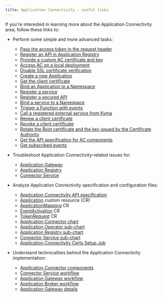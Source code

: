 ```yaml
---
title: Application Connectivity - useful links
---
```


If you're interested in learning more about the Application Connectivity area, follow these links to:

- Perform some simple and more advanced tasks:

  - [Pass the access token in the request header](../../../04-operation-guides/operations/ac-01-pass-access-token-in-request-header.md)
  - [Register an API in Application Registry](../../../04-operation-guides/operations/ac-02-api-registration.md)
  - [Provide a custom AC certificate and key](../../../04-operation-guides/operations/ac-03-application-connector-certificates.md)
  - [Access AC on a local deployment](../../../04-operation-guides/operations/ac-04-access-ac-on-local.md)
  - [Disable SSL certificate verification](../../../04-operation-guides/security/ac-01-disable-ssl-certificate-verification.md)
  - [Create a new Application](../../../03-tutorials/00-application-connectivity/ac-01-create-application.md)
  - [Get the client certificate](../../../03-tutorials/00-application-connectivity/ac-02-get-client-certificate.md)
  - [Bind an Application to a Namespace](../../../03-tutorials/00-application-connectivity/ac-03-application-mapping.md)
  - [Register a service](../../../03-tutorials/00-application-connectivity/ac-04-register-manage-services.md)
  - [Register a secured API](../../../03-tutorials/00-application-connectivity/ac-05-register-secured-api.md)
  - [Bind a service to a Namespace](../../../03-tutorials/00-application-connectivity/ac-06-service-mapping.md)
  - [Trigger a Function with events](../../../03-tutorials/00-application-connectivity/ac-07-trigger-function-with-event.md)
  - [Call a registered external service from Kyma](../../../03-tutorials/00-application-connectivity/ac-08-call-registered-service-from-kyma.md)
  - [Renew a client certificate](../../../03-tutorials/00-application-connectivity/ac-09-renew-client-cert.md)
  - [Revoke a client certificate](../../../03-tutorials/00-application-connectivity/ac-10-revoke-client-cert.md)
  - [Rotate the Root certificate and the key issued by the Certificate Authority](../../../03-tutorials/00-application-connectivity/ac-11-rotate-root-ca.md)
  - [Get the API specification for AC components](../../../03-tutorials/00-application-connectivity/ac-12-get-api-specification.md)
  - [Get subscribed events](../../../03-tutorials/00-application-connectivity/ac-13-get-subscribed-events.md)

- Troubleshoot Application Connectivity-related issues for:

  - [Application Gateway](../../../04-operation-guides/troubleshooting/ac-01-application-gateway-troubleshooting.md)
  - [Application Registry](../../../04-operation-guides/troubleshooting/ac-02-application-registry-troubleshooting.md)
  - [Connector Service](../../../04-operation-guides/troubleshooting/ac-03-connector-service-troubleshooting.md)

- Analyze Application Connectivity specification and configuration files:

  - [Application Connectivity API specification](../../../05-technical-reference/ac-01-application-connectivity-api-specification.md)
  - [Application](../../../05-technical-reference/06-custom-resources/ac-01-application.md) custom resource (CR)
  - [ApplicationMapping](../../../05-technical-reference/06-custom-resources/ac-02-applicationmapping.md) CR
  - [EventActivation](../../../05-technical-reference/06-custom-resources/ac-03-eventactivation.md) CR
  - [TokenRequest](../../../05-technical-reference/06-custom-resources/ac-04-tokenrequest.md) CR
  - [Application Connector chart](../../../05-technical-reference/05-configuration-parameters/ac-01-application-connector-chart.md)
  - [Application Operator sub-chart](../../../05-technical-reference/05-configuration-parameters/ac-02-application-operator-sub-chart.md)
  - [Application Registry sub-chart](../../../05-technical-reference/05-configuration-parameters/ac-03-application-registry-sub-chart.md)
  - [Connector Service sub-chart](../../../05-technical-reference/05-configuration-parameters/ac-04-connector-service-sub-chart.md)
  - [Application Connectivity Certs Setup Job](../../../05-technical-reference/05-configuration-parameters/ac-05-application-connectivity-certs-setup-job.md)

- Understand technicalities behind the Application Connectivity implementation:

  - [Application Connector components](../../../05-technical-reference/03-architecture/ac-01-application-connector-components.md)
  - [Connector Service workflow](../../../05-technical-reference/03-architecture/ac-02-connector-service.md)
  - [Application Gateway workflow](../../../05-technical-reference/03-architecture/ac-03-application-gateway.md)
  - [Application Broker workflow](../../../05-technical-reference/03-architecture/ac-04-application-broker.md)
  - [Application Gateway details](../../../05-technical-reference/ac-02-application-gateway-details.md)
